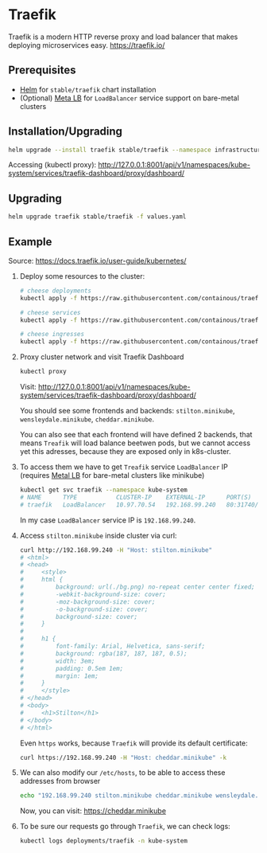 # Traefik
Traefik is a modern HTTP reverse proxy and load balancer that makes deploying microservices easy.
https://traefik.io/

## Prerequisites

- [Helm](../helm/README.md) for `stable/traefik` chart installation
- (Optional) [Meta LB](../metal-lb/README.md) for `LoadBalancer` service support on bare-metal clusters

## Installation/Upgrading

```bash
helm upgrade --install traefik stable/traefik --namespace infrastructure -f ./values.yaml
```

Accessing (kubectl proxy): 
http://127.0.0.1:8001/api/v1/namespaces/kube-system/services/traefik-dashboard/proxy/dashboard/

## Upgrading

```bash
helm upgrade traefik stable/traefik -f values.yaml
```

## Example
Source: https://docs.traefik.io/user-guide/kubernetes/

1. Deploy some resources to the cluster:

    ```bash
    # cheese deployments
    kubectl apply -f https://raw.githubusercontent.com/containous/traefik/master/examples/k8s/cheese-deployments.yaml

    # cheese services
    kubectl apply -f https://raw.githubusercontent.com/containous/traefik/master/examples/k8s/cheese-services.yaml

    # cheese ingresses
    kubectl apply -f https://raw.githubusercontent.com/containous/traefik/master/examples/k8s/cheese-ingress.yaml
    ```

2. Proxy cluster network and visit Traefik Dashboard

    ```bash
    kubectl proxy
    ```
    Visit: http://127.0.0.1:8001/api/v1/namespaces/kube-system/services/traefik-dashboard/proxy/dashboard/
    
    You should see some frontends and backends: `stilton.minikube`, `wensleydale.minikube`, `cheddar.minikube`.

    You can also see that each frontend will have defined 2 backends, that means `Treafik` will load balance beetwen pods, but we cannot access yet this adresses, because they are exposed only in k8s-cluster.

3. To access them we have to get `Treafik` service `LoadBalancer` IP (requires [Metal LB](../metal-lb/README.md) for bare-metal clusters like minikube)

    ```bash
    kubectl get svc traefik --namespace kube-system   
    # NAME      TYPE           CLUSTER-IP    EXTERNAL-IP      PORT(S)                      AGE
    # traefik   LoadBalancer   10.97.70.54   192.168.99.240   80:31740/TCP,443:31601/TCP   10m 
    ```

    In my case `LoadBalancer` service IP is `192.168.99.240`.

4. Access `stilton.minikube` inside cluster via curl:

    ```bash
    curl http://192.168.99.240 -H "Host: stilton.minikube"
    # <html>
    # <head>
    #     <style>
    #     html { 
    #         background: url(./bg.png) no-repeat center center fixed; 
    #         -webkit-background-size: cover;
    #         -moz-background-size: cover;
    #         -o-background-size: cover;
    #         background-size: cover;
    #     }
    # 
    #     h1 {
    #         font-family: Arial, Helvetica, sans-serif;
    #         background: rgba(187, 187, 187, 0.5);
    #         width: 3em;
    #         padding: 0.5em 1em;
    #         margin: 1em;
    #     }
    #     </style>
    # </head>
    # <body>
    #     <h1>Stilton</h1>
    # </body>
    # </html>
    ```

    Even `https` works, because `Traefik` will provide its default certificate:

    ```bash
    curl https://192.168.99.240 -H "Host: cheddar.minikube" -k
    ```

5. We can also modify our `/etc/hosts`, to be able to access these addresses from browser

    ```bash
    echo "192.168.99.240 stilton.minikube cheddar.minikube wensleydale.minikube" | sudo tee -a /etc/hosts
    ```

    Now, you can visit: https://cheddar.minikube

6. To be sure our requests go through `Traefik`, we can check logs:

    ```bash
    kubectl logs deployments/traefik -n kube-system
    ```